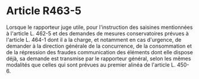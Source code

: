 # Article R463-5

Lorsque le rapporteur juge utile, pour l'instruction des saisines mentionnées à l'article L. 462-5 et des demandes de mesures conservatoires prévues à l'article L. 464-1 dont il a la charge, et notamment en cas d'urgence, de demander à la direction générale de la concurrence, de la consommation et de la répression des fraudes communication des éléments dont elle dispose déjà, sa demande est transmise par le rapporteur général, selon les mêmes modalités que celles qui sont prévues au premier alinéa de l'article L. 450-6.
